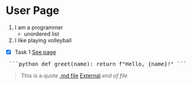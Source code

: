 # User Page
1. I am a programmer
   - unordered list
2. I like playing volleyball
- [x] Task 1
[See page](#user--page)
<pre> ```python def greet(name): return f"Hello, {name}!" ``` </pre>
> This is a quote
[.md file](README.md)
[External](http://github.com)
_end of file_
